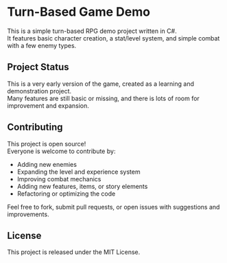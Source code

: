 # Turn-Based Game Demo

This is a simple turn-based RPG demo project written in C#.  
It features basic character creation, a stat/level system, and simple combat with a few enemy types.

## Project Status

This is a very early version of the game, created as a learning and demonstration project.  
Many features are still basic or missing, and there is lots of room for improvement and expansion.

## Contributing

This project is open source!  
Everyone is welcome to contribute by:
- Adding new enemies
- Expanding the level and experience system
- Improving combat mechanics
- Adding new features, items, or story elements
- Refactoring or optimizing the code

Feel free to fork, submit pull requests, or open issues with suggestions and improvements.

## License

This project is released under the MIT License.
